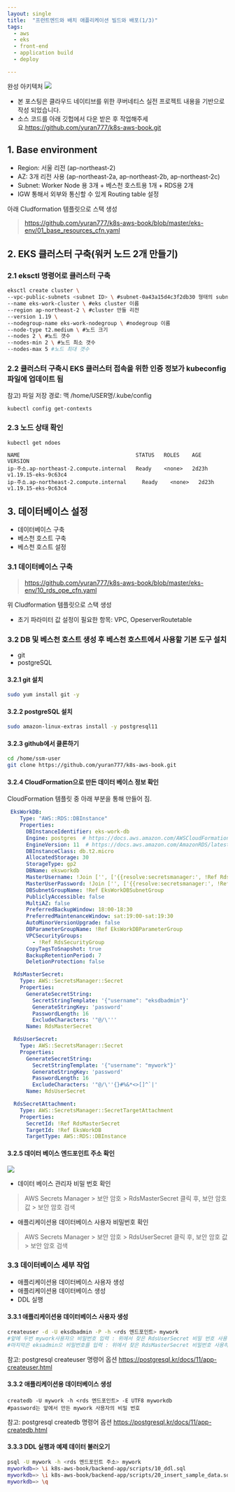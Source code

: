 ```yaml
---
layout: single
title:  "프런트엔드와 배치 애플리케이션 빌드와 배포(1/3)"
tags:
  - aws
  - eks
  - front-end
  - application build
  - deploy 

---
```

완성 아키텍처 
![](https://images.velog.io/images/yuran3391/post/8b768966-6a99-4f93-a75e-4cf139d4cda6/aws-3.jpg)

- 본 포스팅은 클라우드 네이티브를 위한 쿠버네티스 실전 프로젝트 내용을 기반으로 작성 되었습니다.
- 소스 코드를 아래 깃헙에서 다운 받은 후 작업해주세요.https://github.com/yuran777/k8s-aws-book.git


## 1. Base environment

- Region: 서울 리전 (ap-northeast-2)
- AZ: 3개 리전 사용 (ap-northeast-2a, ap-northeast-2b, ap-northeast-2c)
- Subnet: Worker Node 용 3개 + 베스천 호스트용 1개 + RDS용 2개
- IGW 통해서 외부와 통신할 수 있게 Routing table 설정

아래 Cludformation 템플릿으로 스택 생성

> https://github.com/yuran777/k8s-aws-book/blob/master/eks-env/01_base_resources_cfn.yaml


## 2. EKS 클러스터 구축(워커 노드 2개 만들기)

### 2.1 eksctl 명령어로 클러스터 구축
``` bash
eksctl create cluster \
--vpc-public-subnets <subnet ID> \ #subnet-0a43a15d4c3f2db30 형태의 subnet id 3개
--name eks-work-cluster \ #eks cluster 이름
--region ap-northeast-2 \ #cluster 만들 리전
--version 1.19 \
--nodegroup-name eks-work-nodegroup \ #nodegroup 이름
--node-type t2.medium \ #노드 크기
--nodes 2 \ #노드 갯수
--nodes-min 2 \ #노드 최소 갯수
--nodes-max 5 #노드 최대 갯수
```

### 2.2 클러스터 구축시 EKS 클러스터 접속을 위한 인증 정보가 kubeconfig 파일에 업데이트 됨 
 참고) 파일 저장 경로: 맥  /home/USER명/.kube/config
~~~
kubectl config get-contexts

~~~

### 2.3 노드 상태 확인

~~~
kubectl get ndoes

NAME                                     STATUS   ROLES    AGE     VERSION
ip-주소.ap-northeast-2.compute.internal   Ready    <none>   2d23h   v1.19.15-eks-9c63c4
ip-주소.ap-northeast-2.compute.internal     Ready    <none>   2d23h   v1.19.15-eks-9c63c4
~~~

## 3. 데이터베이스 설정

- 데이터베이스 구축
- 베스천 호스트 구축
- 베스천 호스트 설정


### 3.1 데이터베이스 구축 

> https://github.com/yuran777/k8s-aws-book/blob/master/eks-env/10_rds_ope_cfn.yaml


위 Cludformation 템플릿으로 스택 생성
- 초기 파라미터 값 설정이 필요한 항목: VPC, OpeserverRoutetable

### 3.2 DB 및 베스천 호스트 생성 후 베스천 호스트에서 사용할 기본 도구 설치
- git
- postgreSQL

#### 3.2.1 git 설치
```bash
sudo yum install git -y
```

#### 3.2.2 postgreSQL 설치
```bash
sudo amazon-linux-extras install -y postgresql11
```

#### 3.2.3 github에서 클론하기
```bash
cd /home/ssm-user
git clone https://github.com/yuran777/k8s-aws-book.git
```
#### 3.2.4 CloudFormation으로 만든 데이터 베이스 정보 확인 
      


CloudFormation 템플릿 중 아래 부분을 통해 만들어 짐.

```yaml
 EksWorkDB:
    Type: "AWS::RDS::DBInstance"
    Properties:
      DBInstanceIdentifier: eks-work-db
      Engine: postgres  # https://docs.aws.amazon.com/AWSCloudFormation/latest/UserGuide/aws-properties-rds-database-instance.html#aws-properties-rds-database-instance-properties
      EngineVersion: 11  # https://docs.aws.amazon.com/AmazonRDS/latest/UserGuide/CHAP_MySQL.html#MySQL.Concepts.VersionMgmt
      DBInstanceClass: db.t2.micro
      AllocatedStorage: 30
      StorageType: gp2
      DBName: eksworkdb
      MasterUsername: !Join ['', ['{{resolve:secretsmanager:', !Ref RdsMasterSecret, ':SecretString:username}}' ]]
      MasterUserPassword: !Join ['', ['{{resolve:secretsmanager:', !Ref RdsMasterSecret, ':SecretString:password}}' ]]
      DBSubnetGroupName: !Ref EksWorkDBSubnetGroup
      PubliclyAccessible: false
      MultiAZ: false
      PreferredBackupWindow: 18:00-18:30
      PreferredMaintenanceWindow: sat:19:00-sat:19:30
      AutoMinorVersionUpgrade: false
      DBParameterGroupName: !Ref EksWorkDBParameterGroup
      VPCSecurityGroups:
        - !Ref RdsSecurityGroup
      CopyTagsToSnapshot: true
      BackupRetentionPeriod: 7
      DeletionProtection: false

  RdsMasterSecret:
    Type: AWS::SecretsManager::Secret
    Properties:
      GenerateSecretString:
        SecretStringTemplate: '{"username": "eksdbadmin"}'
        GenerateStringKey: 'password'
        PasswordLength: 16
        ExcludeCharacters: '"@/\'''
      Name: RdsMasterSecret

  RdsUserSecret:
    Type: AWS::SecretsManager::Secret
    Properties:
      GenerateSecretString:
        SecretStringTemplate: '{"username": "mywork"}'
        GenerateStringKey: 'password'
        PasswordLength: 16
        ExcludeCharacters: '"@/\''{}#%&*<>[]^`|'
      Name: RdsUserSecret

  RdsSecretAttachment:
    Type: AWS::SecretsManager::SecretTargetAttachment
    Properties:
      SecretId: !Ref RdsMasterSecret
      TargetId: !Ref EksWorkDB
      TargetType: AWS::RDS::DBInstance

```

#### 3.2.5 데이터 베이스 엔드포인트 주소 확인
![](https://images.velog.io/images/yuran3391/post/25f6bf73-8359-479c-bec7-e341c9f5c481/%EC%8A%A4%ED%81%AC%EB%A6%B0%EC%83%B7%202022-03-10%20%EC%98%A4%ED%9B%84%202.30.12.png)
- 데이터 베이스 관리자 비밀 번호 확인
> AWS Secrets Manager > 보안 암호 > RdsMasterSecret 클릭 후, 보안 암호 값 > 보안 암호 검색
- 애플리케이션용 데이터베이스 사용자 비밀번호 확인
> AWS Secrets Manager > 보안 암호 > RdsUserSecret 클릭 후, 보안 암호 값 > 보안 암호 검색

### 3.3 데이터베이스 세부 작업

- 애플리케이션용 데이터베이스 사용자 생성
- 애플리케이션용 데이터베이스 생성
- DDL 실행

#### 3.3.1 애플리케이션용 데이터베이스 사용자 생성

```bash
createuser -d -U eksdbadmin -P -h <rds 엔드포인트> mywork
#앞에 두번 mywork사용자으 비밀번호 입력 : 위에서 찾은 RdsUserSecret 비밀 번호 사용하면 됨
#마지막은 eksadmin으 비밀번호를 입력 : 위에서 찾은 RdsMasterSecret 비밀번호 사용하면 됨
```

참고: postgresql createuser 명령어 옵션
https://postgresql.kr/docs/11/app-createuser.html

#### 3.3.2  애플리케이션용 데이터베이스 생성

```
createdb -U mywork -h <rds 엔드포인트> -E UTF8 myworkdb
#password는 앞에서 만든 mywork 사용자의 비밀 번호
```
참고: postgresql createdb 명령어 옵션
https://postgresql.kr/docs/11/app-createdb.html

#### 3.3.3  DDL 실행과 예제 데이터 불러오기
```bash
psql -U mywork -h <rds 엔드포인트 주소> mywork
myworkdb=> \i k8s-aws-book/backend-app/scripts/10_ddl.sql
myworkdb=> \i k8s-aws-book/backend-app/scripts/20_insert_sample_data.sql
myworkdb=> \q

```
